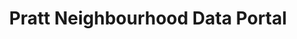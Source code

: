 ---
layout: default
location: New York City
shortname: pratt_neighbourhood
tags:
- Aggregator
title: Pratt Neighbourhood Data Portal
url: https://prattcenter.net/resources/neighborhood_data_portal
uuid: recoijFp0vaKtIqbr
---